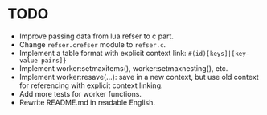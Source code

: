 # TODO

* Improve passing data from lua refser to c part. 
* Change `refser.crefser` module to `refser.c`. 
* Implement a table format with explicit context link: `#(id)[keys]|[key-value pairs]}`
* Implement worker:setmaxitems(), worker:setmaxnesting(), etc. 
* Implement worker:resave(...): save in a new context, but use old context for referencing with explicit context linking. 
* Add more tests for worker functions. 
* Rewrite README.md in readable English. 
